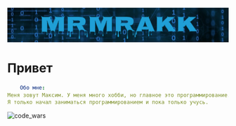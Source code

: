 ![Name](https://github.com/MrMrakk/MrMrakk/blob/main/name2.png)

# Привет

```yaml
    Обо мне:
Меня зовут Максим. У меня много хобби, но главное это программирование.
Я только начал заниматься программированием и пока только учусь.
```

![code_wars](https://www.codewars.com/users/MrMrakk/badges/large)
